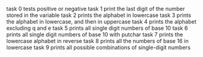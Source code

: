 task 0 tests positive or negative
task 1 print the last digit of the number stored in the variable
task 2 prints the alphabet in lowercase
task 3 prints the alphabet in lowercase, and then in uppercase
task 4 prints the alphabet excluding q and e
task 5 prints all single digit numbers of base 10
task 6 prints all single digit numbers of base 10 with putchar
task 7 prints the lowercase alphabet in reverse
task 8 prints all the numbers of base 16 in lowercase
task 9 prints all possible combinations of single-digit numbers